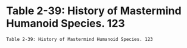# Table 2-39: History of Mastermind Humanoid Species. 123

```
Table 2-39: History of Mastermind Humanoid Species. 123
```
